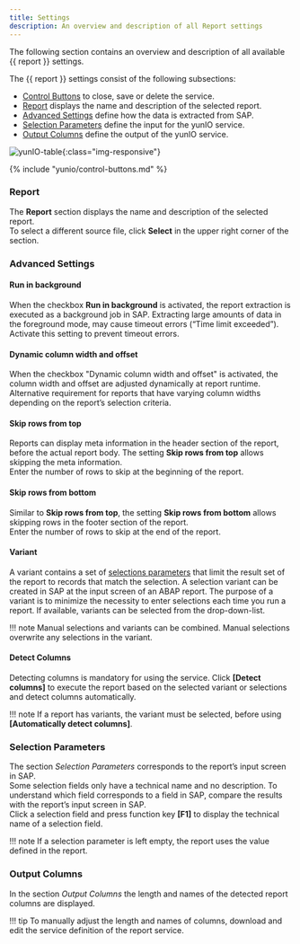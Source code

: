 ```yaml
---
title: Settings
description: An overview and description of all Report settings
---
```


The following section contains an overview and description of all available {{ report }} settings.

The {{ report }} settings consist of the following subsections:
- [Control Buttons](#control-buttons) to close, save or delete the service.
- [Report](#report) displays the name and description of the selected report.
- [Advanced Settings](#advanced-settings) define how the data is extracted from SAP.
- [Selection Parameters](#selection-parameters) define the input for the yunIO service.
- [Output Columns](#output-columns) define the output of the yunIO service.

![yunIO-table](../../assets/images/yunio/report.png){:class="img-responsive"}


{% include "yunio/control-buttons.md" %}

### Report

The **Report** section displays the name and description of the selected report.<br>
To select a different source file, click **Select** in the upper right corner of the section.

### Advanced Settings

#### Run in background
When the checkbox **Run in background** is activated, the report extraction is executed as a background job in SAP. 
Extracting large amounts of data in the foreground mode, may cause timeout errors (“Time limit exceeded”).
Activate this setting to prevent timeout errors.

#### Dynamic column width and offset
When the checkbox "Dynamic column width and offset" is activated, the column width and offset are adjusted dynamically at report runtime. 
Alternative requirement for reports that have varying column widths depending on the report’s selection criteria.

#### Skip rows from top
Reports can display meta information in the header section of the report, before the actual report body. The setting **Skip rows from top** allows skipping the meta information. <br>
Enter the number of rows to skip at the beginning of the report. 


#### Skip rows from bottom

Similar to **Skip rows from top**, the setting **Skip rows from bottom** allows skipping rows in the footer section of the report. <br>
Enter the number of rows to skip at the end of the report.

#### Variant

A variant contains a set of [selections parameters](#selection-parameters) that limit the result set of the report to records that match the selection.
A selection variant can be created in SAP at the input screen of an ABAP report. 
The purpose of a variant is to minimize the necessity to enter selections each time you run a report.
If available, variants can be selected from the drop-down-list.<br>


!!! note
    Manual selections and variants can be combined. Manual selections overwrite any selections in the variant.

#### Detect Columns
Detecting columns is mandatory for using the service.
Click **[Detect columns]** to execute the report based on the selected variant or selections and detect columns automatically.

!!! note
    If a report has variants, the variant must be selected, before using **[Automatically detect columns]**.


### Selection Parameters
The section *Selection Parameters* corresponds to the report’s input screen in SAP. <br>
Some selection fields only have a technical name and no description. 
To understand which field corresponds to a field in SAP, compare the results with the report’s input screen in SAP. <br>
Click a selection field and press function key **[F1]** to display the technical name of a selection field.

!!! note
    If a selection parameter is left empty, the report uses the value defined in the report.


### Output Columns

In the section *Output Columns* the length and names of the detected report columns are displayed. 

!!! tip
    To manually adjust the length and names of columns, download and edit the service definition of the report service.
